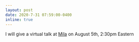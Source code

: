 ```yaml
---
layout: post
date: 2020-7-31 07:59:00-0400
inline: true
---
```


I will give a virtual talk at [Mila](https://mtl-mlopt.github.io/) on August 5th, 2:30pm Eastern
